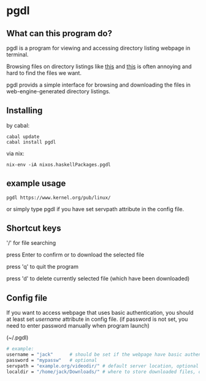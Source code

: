 # pgdl

## What can this program do?

pgdl is a program for viewing and accessing directory listing webpage in terminal.

Browsing files on directory listings like
[this](https://www.kernel.org/pub/linux/) and
[this](https://nixos.org/channels/)
is often annoying and hard to find the files we want.

pgdl provids a simple interface for browsing and downloading the files in web-engine-generated directory listings.

## Installing

by cabal:
```shell
cabal update  
cabal install pgdl
```

via nix:
```shell
nix-env -iA nixos.haskellPackages.pgdl
```

## example usage

```shell
pgdl https://www.kernel.org/pub/linux/
```
or simply type pgdl if you have set servpath attribute in the config file.

## Shortcut keys

'/' for file searching

press Enter to confirm or to download the selected file

press 'q' to quit the program

press 'd' to delete currently selected file (which have been downloaded)


## Config file

If you want to access webpage that uses basic authentication, you should at least set
*username* attribute in config file.
(if password is not set, you need to enter password manually when program launch)

(~/.pgdl)
```bash
# example: 
username = "jack"      # should be set if the webpage have basic authentication
password = "mypassw"   # optional
servpath = "example.org/videodir/" # default server location, optional
localdir = "/home/jack/Downloads/" # where to store downloaded files, optional
```
